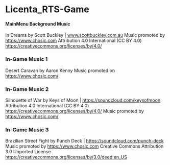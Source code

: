 # Licenta_RTS-Game


#### MainMenu Background Music
In Dreams by Scott Buckley | www.scottbuckley.com.au
Music promoted by https://www.chosic.com
Attribution 4.0 International (CC BY 4.0)
https://creativecommons.org/licenses/by/4.0/

### In-Game Music 1
Desert Caravan by Aaron Kenny
Music promoted on https://www.chosic.com/

### In-Game Music 2
Silhouette of War by Keys of Moon | https://soundcloud.com/keysofmoon
Attribution 4.0 International (CC BY 4.0)
https://creativecommons.org/licenses/by/4.0/
Music promoted by https://www.chosic.com/

### In-Game Music 3
Brazilian Street Fight by Punch Deck | https://soundcloud.com/punch-deck
Music promoted by https://www.chosic.com
Creative Commons Attribution 3.0 Unported License
https://creativecommons.org/licenses/by/3.0/deed.en_US
